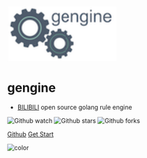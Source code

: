 ![logo](_media/gengine.svg)
# gengine
-  [BILIBILI][1] open source golang rule engine

 [1]: https://www.bilibili.com

![Github watch](https://img.shields.io/github/watchers/rencalo770/gengine.svg)
![Github stars](https://img.shields.io/github/stars/rencalo770/gengine.svg)
![Github forks](https://img.shields.io/github/forks/rencalo770/gengine.svg)

[Github](https://github.com/rencalo770/gengine)
[Get Start](introduce)



<!-- 背景图片 -->
<!-- ![](_media/bg.png) -->

<!-- 背景色 -->
![color](#ffffff)